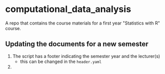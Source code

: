 # computational_data_analysis
 
A repo that contains the course materials for a first year "Statistics with R" course.

## Updating the documents for a new semester

1. The script has a footer indicating the semester year and the lecturer(s) 
    - this can be changed in the `header.yaml`
2. 